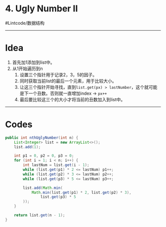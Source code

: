 # 4. Ugly Number II
#Lintcode/数据结构
- - - -
# Idea
1. 首先加1添加到list中。
2. 从1开始遍历到n
	1. 设置三个指针用于记录2，3，5的因子。
	2. 同时获取当前list的最后一个元素，用于比较大小。
	3. 让这三个指针开始寻找，直到`list.get(px) > lastNumber`，这个就可能是下一个丑数。否则就一直增加index -> `px++`
	4. 最后要比较这三个的大小才将当前的丑数加入到list中。
- - - -
# Codes
```java
public int nthUglyNumber(int n) {
    List<Integer> list = new ArrayList<>();
    list.add(1);

    int p1 = 0, p2 = 0, p3 = 0;
    for (int i = 1; i < n; i++) {
        int lastNum = list.get(i - 1);
        while (list.get(p1) * 2 <= lastNum) p1++;
        while (list.get(p2) * 3 <= lastNum) p2++;
        while (list.get(p3) * 5 <= lastNum) p3++;

        list.add(Math.min(
            Math.min(list.get(p1) * 2, list.get(p2) * 3),
                list.get(p3) * 5
        ));
    }

    return list.get(n - 1);
}
```